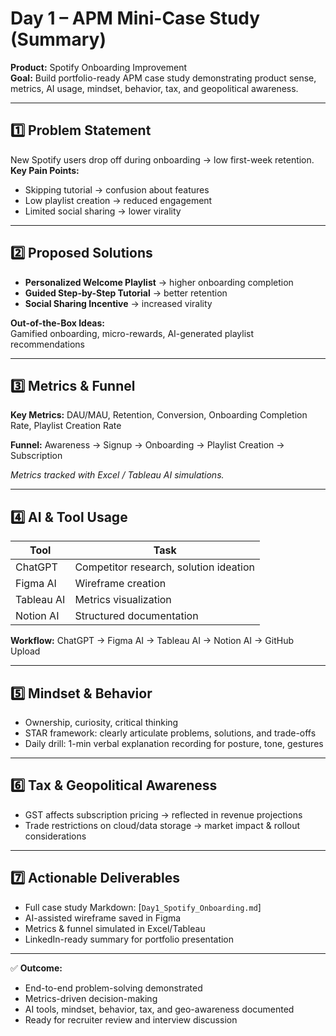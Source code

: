 # Day 1 – APM Mini-Case Study (Summary)

**Product:** Spotify Onboarding Improvement  
**Goal:** Build portfolio-ready APM case study demonstrating product sense, metrics, AI usage, mindset, behavior, tax, and geopolitical awareness.

---

## **1️⃣ Problem Statement**
New Spotify users drop off during onboarding → low first-week retention.  
**Key Pain Points:**  
- Skipping tutorial → confusion about features  
- Low playlist creation → reduced engagement  
- Limited social sharing → lower virality

---

## **2️⃣ Proposed Solutions**
- **Personalized Welcome Playlist** → higher onboarding completion  
- **Guided Step-by-Step Tutorial** → better retention  
- **Social Sharing Incentive** → increased virality  

**Out-of-the-Box Ideas:**  
Gamified onboarding, micro-rewards, AI-generated playlist recommendations  

---

## **3️⃣ Metrics & Funnel**
**Key Metrics:** DAU/MAU, Retention, Conversion, Onboarding Completion Rate, Playlist Creation Rate  

**Funnel:** Awareness → Signup → Onboarding → Playlist Creation → Subscription  

*Metrics tracked with Excel / Tableau AI simulations.*

---

## **4️⃣ AI & Tool Usage**
| Tool | Task |
|------|------|
| ChatGPT | Competitor research, solution ideation |
| Figma AI | Wireframe creation |
| Tableau AI | Metrics visualization |
| Notion AI | Structured documentation |

**Workflow:** ChatGPT → Figma AI → Tableau AI → Notion AI → GitHub Upload  

---

## **5️⃣ Mindset & Behavior**
- Ownership, curiosity, critical thinking  
- STAR framework: clearly articulate problems, solutions, and trade-offs  
- Daily drill: 1-min verbal explanation recording for posture, tone, gestures

---

## **6️⃣ Tax & Geopolitical Awareness**
- GST affects subscription pricing → reflected in revenue projections  
- Trade restrictions on cloud/data storage → market impact & rollout considerations  

---

## **7️⃣ Actionable Deliverables**
- Full case study Markdown: [`Day1_Spotify_Onboarding.md`] 
- AI-assisted wireframe saved in Figma  
- Metrics & funnel simulated in Excel/Tableau  
- LinkedIn-ready summary for portfolio presentation

---

✅ **Outcome:**  
- End-to-end problem-solving demonstrated  
- Metrics-driven decision-making  
- AI tools, mindset, behavior, tax, and geo-awareness documented  
- Ready for recruiter review and interview discussion

